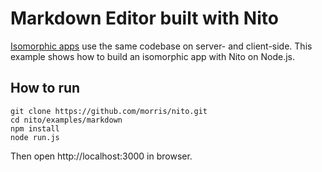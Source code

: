 # Markdown Editor built with Nito

[Isomorphic apps](http://nerds.airbnb.com/isomorphic-javascript-future-web-apps/)
use the same codebase on server- and client-side.
This example shows how to build an isomorphic app with Nito on Node.js.

## How to run

```
git clone https://github.com/morris/nito.git
cd nito/examples/markdown
npm install
node run.js
```

Then open http://localhost:3000 in browser.
